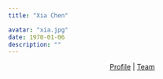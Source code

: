 ```yaml
---
title: "Xia Chen"

avatar: "xia.jpg"
date: 1970-01-06
description: ""
---
```


<p align="center">
    <a href="https://chenxiachan.github.io/">Profile</a> |
    <a href="https://www.iek.uni-hannover.de/de/ngs/team">Team</a>
</p>
